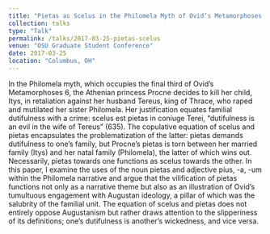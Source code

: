 ```yaml
---
title: "Pietas as Scelus in the Philomela Myth of Ovid’s Metamorphoses (6.424-674)"
collection: talks
type: "Talk"
permalink: /talks/2017-03-25-pietas-scelus
venue: "OSU Graduate Student Conference"
date: 2017-03-25
location: "Columbus, OH"
---
```


In the Philomela myth, which occupies the final third of Ovid’s Metamorphoses 6, the Athenian princess Procne decides to kill her child, Itys, in retaliation against her husband Tereus, king of Thrace, who raped and mutilated her sister Philomela. Her justification equates familial dutifulness with a crime: scelus est pietas in coniuge Terei, “dutifulness is an evil in the wife of Tereus” (635). The copulative equation of scelus and pietas encapsulates the problematization of the latter: pietas demands dutifulness to one’s family, but Procne’s pietas is torn between her married family (Itys) and her natal family (Philomela), the latter of which wins out. Necessarily, pietas towards one functions as scelus towards the other. In this paper, I examine the uses of the noun pietas and adjective pius, -a, -um within the Philomela narrative and argue that the vilification of pietas functions not only as a narrative theme but also as an illustration of Ovid’s tumultuous engagement with Augustan ideology, a pillar of which was the salubrity of the familial unit. The equation of scelus and pietas does not entirely oppose Augustanism but rather draws attention to the slipperiness of its definitions; one’s dutifulness is another’s wickedness, and vice versa.
